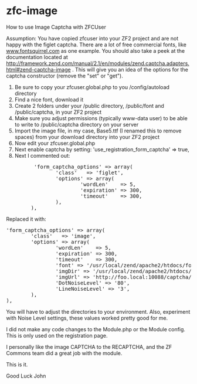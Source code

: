 zfc-image
=========

How to use Image Captcha with ZFCUser

Assumption:  You have copied zfcuser into your ZF2 project and are not happy with the figlet captcha.  There are a lot of free
commercial fonts, like www.fontsquirrel.com as one example.  You should also take a peek at the documentation located
at http://framework.zend.com/manual/2.1/en/modules/zend.captcha.adapters.html#zend-captcha-image .  This will give you
an idea of the options for the captcha constructor (remove the "set" or "get").

1. Be sure to copy your zfcuser.global.php to you /config/autoload directory
2. Find a nice font, download it
3. Create 2 folders under your /public directory, /public/font and /public/captcha, in your ZF2 project
4. Make sure you adjust permissions (typically www-data user) to be able to write to /public/captcha directory on your server
5. Import the image file, in my case, Base5.ttf (I renamed this to remove spaces) from your download directory into your ZF2 project
6. Now edit your zfcuser.global.php
7. Next enable captcha by setting: 'use_registration_form_captcha' => true,
8. Next I commented out:
<pre>
         'form_captcha_options' => array(
                'class'   => 'figlet',
                'options' => array(
                        'wordLen'    => 5,
                        'expiration' => 300,
                        'timeout'    => 300,
                ),
        ),
</pre>

Replaced it with:
<pre>
'form_captcha_options' => array(
        'class'   => 'image',
        'options' => array(
                'wordLen'    => 5,
                'expiration' => 300,
                'timeout'    => 300,
                'font' => '/usr/local/zend/apache2/htdocs/foo/public/font/Base5.ttf',
                'imgDir' => '/usr/local/zend/apache2/htdocs/foo/public/captcha/',
                'imgUrl' => 'http://foo.local:10088/captcha/',
                'DotNoiseLevel' => '80',
                'LineNoiseLevel' => '3',
        ),
),
</pre>
You will have to adjust the directories to your environment.  Also, experiment with Noise Level settings, these values worked
pretty good for me.

I did not make any code changes to the Module.php or the Module config.  This is only used on the registration page.

I personally like the image CAPTCHA to the RECAPTCHA, and the ZF Commons team did a great job with the module.

This is it.

Good Luck
John
